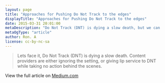 ```yaml
---
layout: page
title: "Approaches for Pushing Do Not Track to the edges"
displayTitle: "Approaches for Pushing Do Not Track to the edges"
date: 2015-03-31 20:01:00
metaDescription: "Do Not Track (DNT) is dying a slow death, but we can take some simple steps to encourage its wider adoption."
metaOgType: "article"
author: Ron. A
license: cc-by-nc-sa
---
```


> Lets face it, Do Not Track (DNT) is dying a slow death. Content providers
> are either ignoring the setting, or giving lip service to DNT while taking
> no action behind the scenes.

View the full article on [Medium.com](https://medium.com/@0xadada/approaches-for-pushing-do-not-track-to-the-edges-70f0edb2b927)
